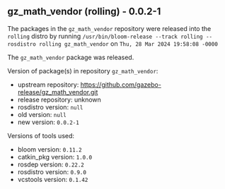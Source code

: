 ## gz_math_vendor (rolling) - 0.0.2-1

The packages in the `gz_math_vendor` repository were released into the `rolling` distro by running `/usr/bin/bloom-release --track rolling --rosdistro rolling gz_math_vendor` on `Thu, 28 Mar 2024 19:58:08 -0000`

The `gz_math_vendor` package was released.

Version of package(s) in repository `gz_math_vendor`:

- upstream repository: https://github.com/gazebo-release/gz_math_vendor.git
- release repository: unknown
- rosdistro version: `null`
- old version: `null`
- new version: `0.0.2-1`

Versions of tools used:

- bloom version: `0.11.2`
- catkin_pkg version: `1.0.0`
- rosdep version: `0.22.2`
- rosdistro version: `0.9.0`
- vcstools version: `0.1.42`


